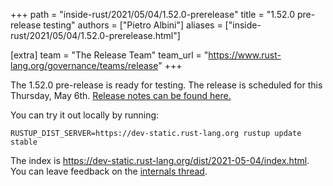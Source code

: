 +++
path = "inside-rust/2021/05/04/1.52.0-prerelease"
title = "1.52.0 pre-release testing"
authors = ["Pietro Albini"]
aliases = ["inside-rust/2021/05/04/1.52.0-prerelease.html"]

[extra]
team = "The Release Team"
team_url = "https://www.rust-lang.org/governance/teams/release"
+++

The 1.52.0 pre-release is ready for testing. The release is scheduled for this
Thursday, May 6th. [Release notes can be found here.][relnotes]

You can try it out locally by running:

```
RUSTUP_DIST_SERVER=https://dev-static.rust-lang.org rustup update stable
```

The index is <https://dev-static.rust-lang.org/dist/2021-05-04/index.html>. You
can leave feedback on the [internals thread][internals].

[relnotes]: https://github.com/rust-lang/rust/blob/stable/RELEASES.md#version-1520-2021-05-06
[internals]: https://internals.rust-lang.org/t/1-52-0-prerelease-testing
